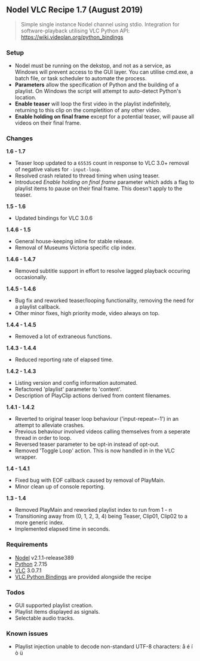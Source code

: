 ## Nodel VLC Recipe 1.7 (August 2019)
> Simple single instance Nodel channel using stdio.
> Integration for software-playback utilising VLC Python API: https://wiki.videolan.org/python_bindings

### Setup
- Nodel must be running on the dekstop, and not as a service, as Windows will prevent access to the GUI layer. You can utilise cmd.exe, a batch file, or task scheduler to automate the process.
- **Parameters** allow the specification of Python and the building of a playlist. On Windows the script will attempt to auto-detect Python's location.
- **Enable teaser** will loop the first video in the playlist indefinitely, returning to this clip on the completition of any other video.
- **Enable holding on final frame** except for a potential teaser, will pause all videos on their final frame.

### Changes
**1.6 - 1.7**
- Teaser loop updated to a `65535` count in response to VLC 3.0+ removal of negative values for `-input-loop`.
- Resolved crash related to thread timing when using teaser.
- Introduced *Enable holding on final frame* parameter which adds a flag to playlist items to pause on their final frame. This doesn't apply to the teaser.

**1.5 - 1.6**
- Updated bindings for VLC 3.0.6

**1.4.6 - 1.5**
- General house-keeping inline for stable release.
- Removal of Museums Victoria specific clip index.

**1.4.6 - 1.4.7**
- Removed subtitle support in effort to resolve lagged playback occuring occasionally.

**1.4.5 - 1.4.6**
- Bug fix and reworked teaser/looping functionality, removing the need for a playlist callback.
- Other minor fixes, high priority mode, video always on top.

**1.4.4 - 1.4.5**
- Removed a lot of extraneous functions.

**1.4.3 - 1.4.4**
- Reduced reporting rate of elapsed time.

**1.4.2 - 1.4.3**
- Listing version and config information automated.
- Refactored 'playlist' parameter to 'content'.
- Description of PlayClip actions derived from content filenames.

**1.4.1 - 1.4.2**
- Reverted to original teaser loop behaviour ('input-repeat=-1') in an attempt to alleviate crashes.
- Previous behaviour involved videos calling themselves from a seperate thread in order to loop.
- Reversed teaser parameter to be opt-in instead of opt-out.
- Removed 'Toggle Loop' action. This is now handled in in the VLC wrapper.

**1.4 - 1.4.1**
- Fixed bug with EOF callback caused by removal of PlayMain.
- Minor clean up of console reporting.

**1.3 - 1.4**
- Removed PlayMain and reworked playlist index to run from 1 - n
- Transitioning away from (0, 1, 2, 3, 4) being Teaser, Clip01, Clip02 to a more generic index.
- Implemented elapsed time in seconds.

### Requirements
- [Nodel] v2.1.1-release389
- [Python] 2.7.15
- [VLC] 3.0.7.1
- [VLC Python Bindings] are provided alongside the recipe

### Todos
- GUI supported playlist creation.
- Playlist items displayed as signals.
- Selectable audio tracks.

### Known issues
- Playlist injection unable to decode non-standard UTF-8 characters: å é í ò ü

 [Nodel]: <https://github.com/museumvictoria/nodel>
 [Python]: <https://www.python.org/downloads/>
 [VLC]: <https://www.videolan.org/vlc>
 [VLC Python Bindings]: <https://github.com/oaubert/python-vlc>